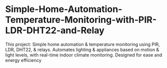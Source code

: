 # Simple-Home-Automation-Temperature-Monitoring-with-PIR-LDR-DHT22-and-Relay
This project: Simple home automation &amp; temperature monitoring using PIR, LDR, DHT22, &amp; relays. Automates lighting &amp; appliances based on motion &amp; light levels, with real-time indoor climate monitoring. Designed for ease and energy efficiency
